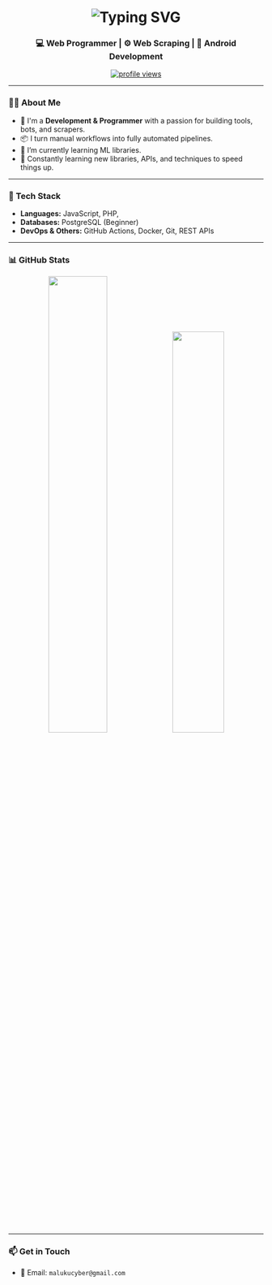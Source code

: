 <h1 align="center">
  <img src="https://readme-typing-svg.herokuapp.com/?font=Righteous&size=35&center=true&vCenter=true&width=500&height=70&duration=4000&lines=Hi+There!+👋;+I'm+Malukucyber!" alt="Typing SVG">
</h1>

<h3 align="center">💻 Web Programmer | ⚙️ Web Scraping | 🚀 Android Development</h3>

<p align="center">
  <a href="https://github.com/malukucyber">
    <img src="https://komarev.com/ghpvc/?username=malukucyber&style=flat-square&color=green" alt="profile views"/>
  </a>
</p>

---

### 👨‍💻 About Me

- 🔧 I'm a **Development & Programmer** with a passion for building tools, bots, and scrapers.
- 📦 I turn manual workflows into fully automated pipelines.
- 🌱 I’m currently learning ML libraries.
- 🧠 Constantly learning new libraries, APIs, and techniques to speed things up.


---

### 🚀 Tech Stack

- **Languages:** JavaScript, PHP,
- **Databases:** PostgreSQL (Beginner)
- **DevOps & Others:** GitHub Actions, Docker, Git, REST APIs

---

### 📊 GitHub Stats

<p align="center">
  <img src="https://github-readme-stats.vercel.app/api?username=malukucyber&show_icons=true&theme=github_dark&hide_border=true" width="48%" />
  <img src="https://github-readme-stats.vercel.app/api/top-langs/?username=malukucyber&layout=compact&theme=github_dark&hide_border=true" width="45%" />
</p>

---

### 📫 Get in Touch

- 📨 Email: `malukucyber@gmail.com`
